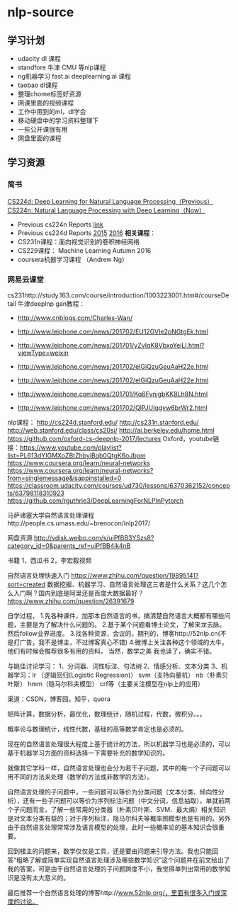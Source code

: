 # nlp-source
## 学习计划
* udacity dl 课程   
* standfore 牛津 CMU 等nlp课程  
* ng机器学习 fast.ai deeplearning.ai 课程  
* taobao dl课程  
* 整理chome标签好资源  
* 网课里面的视频课程  
* 工作中用到的ml，dl学会  
* 移动硬盘中的学习资料整理下  
* 一些公开课很有用  
* 网盘里面的课程  
## 学习资源
### 简书
[CS224d: Deep Learning for Natural Language Processing（Previous）](http://cs224d.stanford.edu/)  
[CS224n: Natural Language Processing with Deep Learning（Now）](http://web.stanford.edu/class/cs224n/)   
- Previous cs224n Reports [link](http://nlp.stanford.edu/courses/cs224n/)
- Previous cs224d Reports [2015](http://cs224d.stanford.edu/reports_2015.html) [2016](http://cs224d.stanford.edu/reports_2016.html)
**相关课程**：
- CS231n课程：面向视觉识别的卷积神经网络
- CS229课程： Machine Learning Autumn 2016
- coursera机器学习课程 （Andrew Ng）
### 网易云课堂
cs231http://study.163.com/course/introduction/1003223001.htm#/courseDetail
牛津deeplnp
gan教程：
- http://www.cnblogs.com/Charles-Wan/
- http://www.leiphone.com/news/201702/EU12GVIe2pNGtgEk.html
- http://www.leiphone.com/news/201701/yZvIqK8VbxoYejLl.html?viewType=weixin

- http://www.leiphone.com/news/201702/eIGiQzuGeuAaH22e.html
- http://www.leiphone.com/news/201702/eIGiQzuGeuAaH22e.html
- http://www.leiphone.com/news/201701/Kq6FvnjgbKK8Lh8N.html
- http://www.leiphone.com/news/201702/QlPJUIqgyw6brWr2.html


nlp课程：
http://cs224d.stanford.edu/
http://cs231n.stanford.edu/
http://web.stanford.edu/class/cs20si/
http://ai.berkeley.edu/home.html
https://github.com/oxford-cs-deepnlp-2017/lectures
Oxford，youtube链接：https://www.youtube.com/playlist?list=PL613dYIGMXoZBtZhbyiBqb0QtgK6oJbpm
 https://www.coursera.org/learn/neural-networks
https://www.coursera.org/learn/neural-networks?from=singlemessage&isappinstalled=0
https://classroom.udacity.com/courses/ud730/lessons/6370362152/concepts/63798118310923
https://github.com/rguthrie3/DeepLearningForNLPInPytorch

马萨诸塞大学自然语言处理课程http://people.cs.umass.edu/~brenocon/inlp2017/

网盘资源:http://vdisk.weibo.com/s/uiPfBB3YSzs8?category_id=0&parents_ref=uiPfBB4ik4nB

书籍
1，西瓜书
2，李宏毅视频


自然语言处理快速入门
https://www.zhihu.com/question/19895141?sort=created
数据挖掘、机器学习、自然语言处理这三者是什么关系？这几个怎么入门啊？国内到底是阿里还是百度大数据最好？
https://www.zhihu.com/question/26391679

自学过程，
1.先各种课件，加那本自然语言的书，搞清楚自然语言大概都有哪些问题，主要是为了解决什么问题的。
2.基于某个问题看博士论文，了解来龙去脉。然后follow业界进度。
3.找各种资源，会议的，期刊的，博客http://52nlp.cn(不是打广告，我不是博主，不过博客真心不错)
4.微博上关注各种这个领域的大牛，他们有时候会推荐很多有用的资料。
当然，数学之美 我也读了，确实不错。

与姚佳讨论学习：
1、分词器、词性标注、句法树
2、情感分析、文本分类
3、机器学习：lr （逻辑回归(Logistic Regression)）  svm（支持向量机） nb（朴素贝叶斯） hmm（隐马尔科夫模型） crf等（主要关注模型在nlp上的应用）

渠道：CSDN，博客园，知乎，quora


矩阵计算，数据分析，最优化，数理统计，随机过程，代数，微积分。。。

概率论与数理统计，线性代数，基础的高等数学肯定也是必须的。

现在的自然语言处理很大程度上基于统计的方法，所以机器学习也是必须的，可以基于机器学习方面的资料选择一下需要补充的数学知识的。

就像其它学科一样，自然语言处理也会分为若干子问题，其中的每一个子问题可以用不同的方法来处理（数学的方法或非数学的方法）。

自然语言处理的子问题中，一些问题可以等价为分类问题（文本分类、倾向性分析），还有一些子问题可以等价为序列标注问题（中文分词，信息抽取）。单就前两个子问题而言，了解一些常用的分类器（朴素贝叶斯、SVM、最大熵）相关知识是对文本分类有益的；对于序列标注，隐马尔科夫等概率图模型也是有用的。另外由于自然语言处理常常涉及语言模型的处理，此时一些概率论的基本知识会很重要。

回到楼主的问题来，数学仅仅是工具，还是要由问题来引导方法。我也只能回答“粗略了解或简单实现自然语言处理涉及哪些数学知识”这个问题并在前文给出了我的答案，可是由于自然语言处理的子问题跨度不小，我觉得单列出常用的数学知识是没有太大意义的。

最后推荐一个自然语言处理的博客http://www.52nlp.org/，里面有很多入门或深度的讨论。
